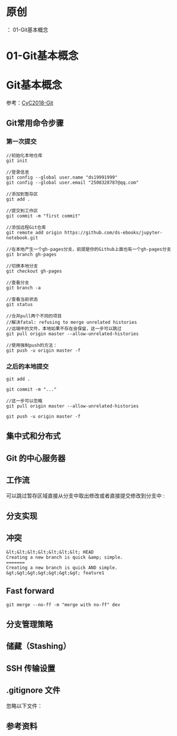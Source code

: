 # 原创
：  01-Git基本概念

# 01-Git基本概念

# Git基本概念

> 
参考：[CyC2018-Git](https://github.com/CyC2018/Interview-Notebook/blob/master/notes/Git.md)


## Git常用命令步骤

### 第一次提交

```
//初始化本地仓库
git init

//登录信息
git config --global user.name "ds19991999"
git config --global user.email "2508328787@qq.com"

//添加到暂存区
git add .

//提交到工作区
git commit -m "first commit"

//添加远程Git仓库
git remote add origin https://github.com/ds-ebooks/jupyter-notebook.git

//在本地产生一个gh-pages分支，前提是你的Github上面也有一个gh-pages分支
git branch gh-pages

//切换本地分支
git checkout gh-pages

//查看分支
git branch -a

//查看当前状态
git status

//合并pull两个不同的项目
//解决fatal: refusing to merge unrelated histories
//远端中的文件，本地如果不存在会保留，这一步可以跳过
git pull origin master --allow-unrelated-histories

//使用强制push的方法：
git push -u origin master -f
```

### 之后的本地提交

```
git add .

git commit -m "..."

//这一步可以忽略
git pull origin master --allow-unrelated-histories

git push -u origin master -f
```

## 集中式和分布式

## Git 的中心服务器

## 工作流

可以跳过暂存区域直接从分支中取出修改或者直接提交修改到分支中 :

## 分支实现

## 冲突

```
&lt;&lt;&lt;&lt;&lt;&lt;&lt; HEAD
Creating a new branch is quick &amp; simple.
=======
Creating a new branch is quick AND simple.
&gt;&gt;&gt;&gt;&gt;&gt;&gt; feature1
```

## Fast forward

```
git merge --no-ff -m "merge with no-ff" dev
```

## 分支管理策略

## 储藏（Stashing）

## SSH 传输设置

## .gitignore 文件

忽略以下文件：

## 参考资料
